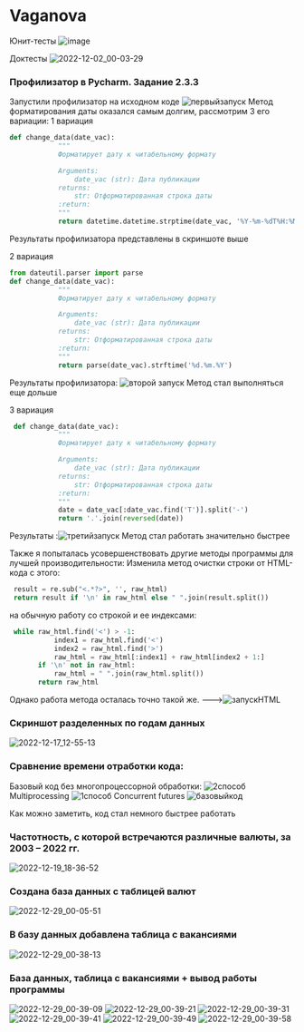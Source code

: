 # Vaganova
Юнит-тесты
![image](https://user-images.githubusercontent.com/97828035/205136913-3c31c19e-358c-4da8-a6b5-4c969f5e7d09.png)

Доктесты
![2022-12-02_00-03-29](https://user-images.githubusercontent.com/97828035/205138035-627002ef-ce98-4d58-a893-77c70b2990ec.png)


### Профилизатор в Pycharm. Задание 2.3.3
Запустили профилизатор на исходном коде
![первыйзапуск](https://user-images.githubusercontent.com/97828035/206177281-8d94bec5-b915-4556-84e8-0bf140a42598.jpg)
Метод форматирования даты оказался самым долгим, рассмотрим 3 его вариации:
1 вариация
```py
def change_data(date_vac):
            """
            Форматирует дату к читабельному формату

            Arguments:
                date_vac (str): Дата публикации
            returns:
                str: Отформатированная строка даты
            :return:
            """
            return datetime.datetime.strptime(date_vac, '%Y-%m-%dT%H:%M:%S%z').strftime('%d.%m.%Y')
```
Результаты профилизатора представлены в скриншоте выше

2 вариация
```py
from dateutil.parser import parse
def change_data(date_vac):
            """
            Форматирует дату к читабельному формату

            Arguments:
                date_vac (str): Дата публикации
            returns:
                str: Отформатированная строка даты
            :return:
            """
            return parse(date_vac).strftime('%d.%m.%Y')
```            
Результаты профилизатора: ![второй запуск](https://user-images.githubusercontent.com/97828035/206178680-41e19e22-1195-490b-b28c-187b76754e03.jpg)
Метод стал выполняться еще дольше


3 вариация
```py
 def change_data(date_vac):
            """
            Форматирует дату к читабельному формату

            Arguments:
                date_vac (str): Дата публикации
            returns:
                str: Отформатированная строка даты
            :return:
            """
            date = date_vac[:date_vac.find('T')].split('-')
            return '.'.join(reversed(date))
```  
Результаты :![третийзапуск](https://user-images.githubusercontent.com/97828035/206179803-7585bd6d-945f-44aa-b5bf-0603ed3328e2.jpg)
Метод стал работать значительно быстрее



Также я попыталась усовершенствовать другие методы программы для лучшей производительности:
Изменила метод очистки строки от HTML-кода с этого:
```py
 result = re.sub("<.*?>", '', raw_html)
 return result if '\n' in raw_html else " ".join(result.split())
 ```
 на обычную работу со строкой и ее индексами:
 ```py
  while raw_html.find('<') > -1:
            index1 = raw_html.find('<')
            index2 = raw_html.find('>')
            raw_html = raw_html[:index1] + raw_html[index2 + 1:]
        if '\n' not in raw_html:
            raw_html = " ".join(raw_html.split())
        return raw_html
 ```
 Однако работа метода осталась точно такой же. --->![запускHTML](https://user-images.githubusercontent.com/97828035/206180515-2745f3f9-3817-4c6c-9fe2-302a2d8154fd.jpg)



### Скриншот разделенных по годам данных
![2022-12-17_12-55-13](https://user-images.githubusercontent.com/97828035/208232191-60daa823-7fda-4a04-9b64-f9ca1540032b.png)

### Сравнение времени отработки кода:
Базовый код без многопроцессорной обработки:
![2способ](https://user-images.githubusercontent.com/97828035/208236251-6b4118eb-4c55-4f8d-9703-3f67dd7d966a.jpg)
Multiprocessing 
![1способ](https://user-images.githubusercontent.com/97828035/208236241-39fc18bb-ea6b-4a25-9a2f-b29ed36e3349.jpg)
Concurrent futures
![базовыйкод](https://user-images.githubusercontent.com/97828035/208236233-163d75d0-f558-4875-8671-7fd1d3078f57.jpg)

Как можно заметить, код стал немного быстрее работать 

### Частотность, с которой встречаются различные валюты, за 2003 – 2022 гг.
![2022-12-19_18-36-52](https://user-images.githubusercontent.com/97828035/208485328-863d520a-c1e5-4404-991a-efde7ff6c42d.png)

### Создана база данных с таблицей валют
![2022-12-29_00-05-51](https://user-images.githubusercontent.com/97828035/209868361-4f29bd8e-53e3-4295-9489-6ec2726ac495.png)
### В базу данных добавлена таблица с вакансиями
![2022-12-29_00-38-13](https://user-images.githubusercontent.com/97828035/209868445-22b27c18-7308-41ac-ad29-d093877b5a04.png)

### База данных, таблица с вакансиями + вывод работы программы
![2022-12-29_00-39-09](https://user-images.githubusercontent.com/97828035/209868497-c91fd04b-9d42-424b-8066-0fa88e18c5ff.png)
![2022-12-29_00-39-21](https://user-images.githubusercontent.com/97828035/209868520-ef5d3b85-6ca3-48b9-84c0-7401ca497057.png)
![2022-12-29_00-39-31](https://user-images.githubusercontent.com/97828035/209868562-dd215ffb-ba54-494d-b35f-8d4b310c71b4.png)
![2022-12-29_00-39-41](https://user-images.githubusercontent.com/97828035/209868579-c8e737be-4903-45bc-ba36-26dc97c9fef8.png)
![2022-12-29_00-39-49](https://user-images.githubusercontent.com/97828035/209868636-e1680ef8-7e94-4cc1-a04c-82adb5b313a2.png)
![2022-12-29_00-39-58](https://user-images.githubusercontent.com/97828035/209868657-5243c786-e6d6-4fc4-85b9-4e940ea5c2fa.png)

